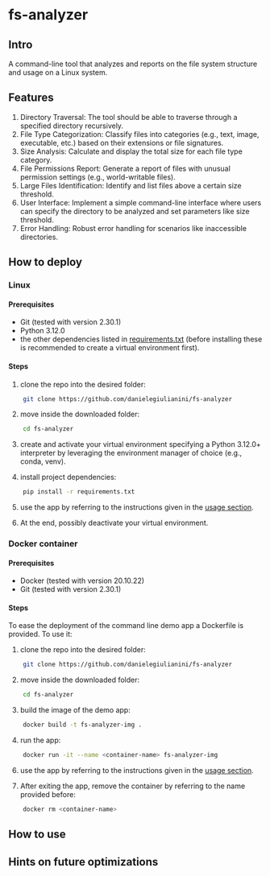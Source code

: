 # fs-analyzer

## Intro
A command-line tool that analyzes and reports on the file system structure and usage on a Linux system.

## Features
1. Directory Traversal: The tool should be able to traverse through a specified directory recursively.
2. File Type Categorization: Classify files into categories (e.g., text, image, executable, etc.) based on their extensions or file signatures.
3. Size Analysis: Calculate and display the total size for each file type category.
4. File Permissions Report: Generate a report of files with unusual permission settings (e.g., world-writable files).
5. Large Files Identification: Identify and list files above a certain size threshold.
6. User Interface: Implement a simple command-line interface where users can specify the directory to be analyzed and set parameters like size threshold.
7. Error Handling: Robust error handling for scenarios like inaccessible directories.

## How to deploy


### Linux

#### Prerequisites
- Git (tested with version 2.30.1)
- Python 3.12.0
- the other dependencies listed in [requirements.txt](./requirements.txt) (before installing these is recommended to create a virtual environment first).

#### Steps
1. clone the repo into the desired folder:

```bash
    git clone https://github.com/danielegiulianini/fs-analyzer
```
2. move inside the downloaded folder:

```bash
    cd fs-analyzer
```

3. create and activate your virtual environment specifying a Python 3.12.0+ interpreter by leveraging the environment manager of choice (e.g., conda, venv).

4. install project dependencies:

```bash
    pip install -r requirements.txt
```

5. use the app by referring to the instructions given in the [usage section](#how-to-use).

6. At the end, possibly deactivate your virtual environment.


### Docker container
#### Prerequisites
- Docker (tested with version 20.10.22)
- Git (tested with version 2.30.1) 

#### Steps
To ease the deployment of the command line demo app a Dockerfile is provided. To use it:

1. clone the repo into the desired folder:

```bash
    git clone https://github.com/danielegiulianini/fs-analyzer
```

2. move inside the downloaded folder:

```bash
    cd fs-analyzer
```

3. build the image of the demo app:

```bash
    docker build -t fs-analyzer-img .
```

4. run the app:

```bash
    docker run -it --name <container-name> fs-analyzer-img
```


6. use the app by referring to the instructions given in the [usage section](#how-to-use).


5. After exiting the app, remove the container by referring to the name provided before:

```bash
    docker rm <container-name>
```

## How to use


## Hints on future optimizations